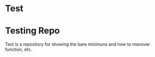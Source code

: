 # Test
Testing Repo
==================

Test is a repository for showing the bare minimuns and how to manover function, etc.

